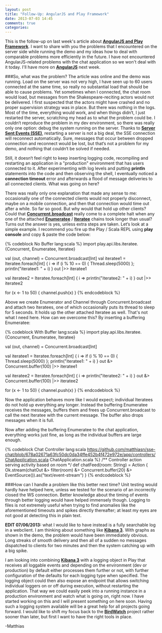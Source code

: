 ```yaml
---
layout: post
title: "Follow-Up: AngularJS and Play Framework"
date: 2013-07-03 14:45
comments: true
categories: 
---
```

This is the follow-up on last week's article about **[AngularJS and Play Framework](http://matthiasnehlsen.com/blog/2013/06/23/angularjs-and-play-framework/)**. I want to share with you the problems that I encountered on the server side while running the demo and my ideas how to deal with comparable problems more efficiently in the future. I have not encountered AngularJS-related problems with the chat application so we won't deal with it today. I'll have more on **[AngularJS](http://angularjs.org)** next week.

<!-- more -->

###So, what was the problem?
The article was online and the demo was running. Load on the server was not very high, I have seen up to 60 users connected at the same time, so really no substantial load that should be able to cause problems. Yet sometimes when I connected, the chat room would load, but messages from the Shakespeare-reciting actors would not be delivered. I first suspected that the actors might have crashed and no proper supervision strategy was in place. But there was nothing in the logs. Most of the time, everything would work, and when things didn‘t, I just restarted the server, scratching my head as to what the problem could be. I couldn‘t reproduce the problem in my dev environment, so there was really only one option: debug the system running on the server. Thanks to **[Server Sent Events (SSE)](http://dev.w3.org/html5/eventsource/)**, restarting a server is not a big deal, the SSE connection will reconnect automatically. Sure, messages that occur between dropped connection and reconnect would be lost, but that‘s not a problem for my demo, and nothing that couldn‘t be solved if needed.

Still, it doesn‘t feel right to keep inserting logging code, recompiling and restarting an application in a "production" environment that has users connected to it. After experimenting with log levels and putting **println** statements into the code and then observing the shell, I eventually noticed a **connection timeout** error and afterwards a flood of message deliveries to all connected clients. What was going on here?

There was really only one explanation that made any sense to me: occasionally one of the connected clients would not properly disconnect, maybe on a mobile connection, and then that connection would time out after a while. So far so good. But why would that hold up other clients? Could that **[Concurrent.broadcast](https://github.com/playframework/Play20/tree/2.1.0/framework/src/iteratees/src/main/scala/play/api/libs/iteratee/Concurrent.scala)** really come to a complete halt when any one of the attached **[Enumeratee](http://www.playframework.com/documentation/api/2.1.1/scala/index.html#play.api.libs.iteratee.Enumeratee)** / **[Iteratee](http://www.playframework.com/documentation/api/2.1.1/scala/index.html#play.api.libs.iteratee.Iteratee)** chains took longer than usual? Turns out the answer is yes, unless extra steps are taken. Let‘s look at a simple example. I recommend you fire up the Play / Scala REPL using **play console** and copy & paste the code below:

{% codeblock No Buffer lang:scala %}
import play.api.libs.iteratee.{Concurrent, Enumeratee, Iteratee}

val (out, channel) = Concurrent.broadcast[Int]
val iteratee1 = Iteratee.foreach[Int] { 
  i => if (i % 10 == 0) { Thread.sleep(5000) }; println("iteratee1: " + i) }
out |>> iteratee1

val iteratee2 = Iteratee.foreach[Int] { i => println("iteratee2: " + i) }
out |>> iteratee2

for (x <- 1 to 50) { channel.push(x) }
{% endcodeblock %}

Above we create Enumerator and Channel through Concurrent.broadcast and attach two Iteratees, one of which occasionally puts its thread to sleep for 5 seconds. It holds up the other attached Iteratee as well. That's not what I need here. How can we overcome this? By inserting a buffering Enumeratee: 

{% codeblock With Buffer lang:scala %}
import play.api.libs.iteratee.{Concurrent, Enumeratee, Iteratee}

val (out, channel) = Concurrent.broadcast[Int]

val iteratee1 = Iteratee.foreach[Int] { 
  i => if (i % 10 == 0) { Thread.sleep(5000) }; println("iteratee1: " + i) }
out &> Concurrent.buffer(100) |>> iteratee1

val iteratee2 = Iteratee.foreach[Int] { i => println("iteratee2: " + i) }
out &> Concurrent.buffer(100) |>> iteratee2

for (x <- 1 to 50) { channel.push(x) }
{% endcodeblock %}

Now the application behaves more like I would expect; individual Iteratees do not hold up everything any longer. Instead the buffering Enumeratee receives the messages, buffers them and frees up Concurrent.broadcast to call the next Iteratee with the current message. The buffer also drops messages when it is full. 

Now after adding the buffering Enumeratee to the chat application, everything works just fine, as long as the individual buffers are large enough. 

{% codeblock Chat Controller lang:scala https://github.com/matthiasn/sse-chat/blob/678a02671a63fc50dc0da34ffe452b4f472e972e/app/controllers/ChatApplication.scala ChatApplication.scala %}
/** Controller action serving activity based on room */
def chatFeed(room: String) = Action { 
  Ok.stream(chatOut &> filter(room) 
    &> Concurrent.buffer(20) 
    &> EventSource()).as("text/event-stream") 
}
{% endcodeblock %}

###How can I handle a problem like this better next time?
Unit testing would hardly have helped here, unless we tested for the scenario of an incorrectly closed the WS connection. Better knowledge about the timing of events through better logging would have helped immensely though. Logging to files is not extremely useful when trying to find anomalies like the aforementioned timeouts and spikes directly thereafter; at least my eyes are not good at detecting this in plain text. 

**EDIT 07/06/2013:** what I would like to have instead is a fully searchable log in a webclient. I am thinking about something like **[Kibana 3](http://three.kibana.org/about.html)**. With graphs as shown in the demo, the problem would have been immediately obvious. Long streaks of smooth delivery and then all of a sudden no messages dispatched to clients for two minutes and then the system catching up with a big spike.

I am looking into combining **[Kibana 3](http://three.kibana.org/about.html)** with a logging object in Play that receives all loggable events and depending on the environment (dev or production) by default either processes them further or not, with further configuration of the defaults for each logging type when specified. The logging object could then also expose an endpoint that allows switching individual loggers on or off during execution, without restarting the application. That way we could easily peek into a running instance in a production environment and watch what is going on, right now. I have started working on this and I will present something on here soon. Having such a logging system available will be a great help for all projects going forward. I would like to shift my focus back to the **[BirdWatch](http://birdwatch.matthiasnehlsen.com)** project rather sooner than later, but first I want to have the right tools in place. 

-Matthias

